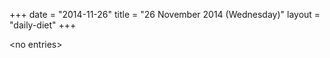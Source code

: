 +++
date = "2014-11-26"
title = "26 November 2014 (Wednesday)"
layout = "daily-diet"
+++


\<no entries\>

